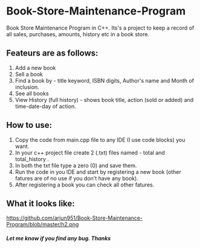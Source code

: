 # Book-Store-Maintenance-Program
Book Store Maintenance Program in C++.
Its's a project to keep a record of all sales, purchases, amounts, history etc in a book store.

## Feateurs are as follows:
1. Add a new book
2. Sell a book
3. Find a book by - title keyword, ISBN digits, Author's name and Month of inclusion.
4. See all books
5. View History (full history) - shows book title, action (sold or added) and time-date-day of action.

## How to use:
1. Copy the code from main.cpp file to any IDE (I use code blocks) you want.
2. In your c++ project file create 2 (.txt) files named - total and total_history .
3. In both the txt file type a zero (0) and save them.
4. Run the code in you IDE and start by registering a new book (other fatures are of no use if you don't have any book).
5. After registering a book you can check all other fatures.

## What it looks like: 
https://github.com/arjun951/Book-Store-Maintenance-Program/blob/master/h2.png

##### Let me know if you find any bug. Thanks
